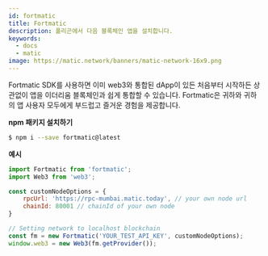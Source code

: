 ```yaml
---
id: fortmatic
title: Fortmatic
description: 폴리곤에서 다음 블록체인 앱을 설치합니다.
keywords:
  - docs
  - matic
image: https://matic.network/banners/matic-network-16x9.png
---
```


Fortmatic SDK를 사용하면 이미 web3와 통합된 dApp이 있든 처음부터 시작하든 상관없이 앱을 이더리움 블록체인과 쉽게 통합할 수 있습니다. Fortmatic은 귀하와 귀하의 앱 사용자 모두에게 부드럽고 즐거운 경험을 제공합니다.

**npm 패키지 설치하기**

```bash
$ npm i --save fortmatic@latest
```

**예시**

```js title="example.js"
import Fortmatic from 'fortmatic';
import Web3 from 'web3';

const customNodeOptions = {
    rpcUrl: 'https://rpc-mumbai.matic.today', // your own node url
    chainId: 80001 // chainId of your own node
}

// Setting network to localhost blockchain
const fm = new Fortmatic('YOUR_TEST_API_KEY', customNodeOptions);
window.web3 = new Web3(fm.getProvider());
```
